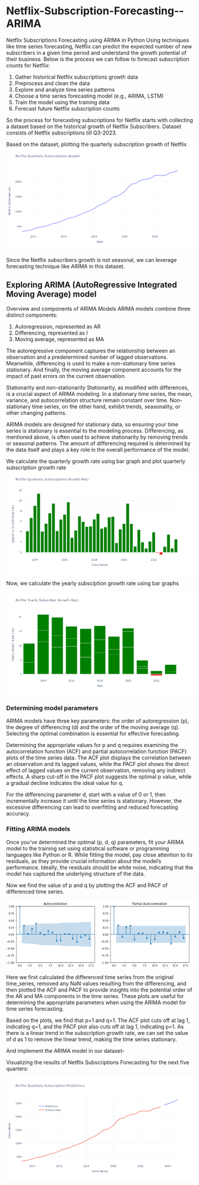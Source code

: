 # Netflix-Subscription-Forecasting--ARIMA
Netflix Subscriptions Forecasting using ARIMA in Python
Using techniques like time series forecasting, Netflix can predict the expected number of new subscribers in a given time period and understand the growth potential of their business. Below is the process we can follow to forecast subscription counts for Netflix:

1. Gather historical Netflix subscriptions growth data
2. Preprocess and clean the data
3. Explore and analyze time series patterns
4. Choose a time series forecasting model (e.g., ARIMA, LSTM)
5. Train the model using the training data
6. Forecast future Netflix subscription counts

So the process for forecasting subscriptions for Netflix starts with collecting a dataset based on the historical growth of Netflix Subscribers. Dataset consists of Netflix subscriptions till Q3-2023.

Based on the dataset, plotting the quarterly subscription growth of Netflix
![png](./Plot1.png)

Since the Netflix subscribers growth is not seasonal, we can leverage forecasting technique like ARIMA in this dataset.

## Exploring ARIMA (AutoRegressive Integrated Moving Average) model
Overview and components of ARIMA Models
ARIMA models combine three distinct components:

1. Autoregression, represented as AR
2. Differencing, represented as I
3. Moving average, represented as MA
   
The autoregressive component captures the relationship between an observation and a predetermined number of lagged observations. Meanwhile, differencing is used to make a non-stationary time series stationary. And finally, the moving average component accounts for the impact of past errors on the current observation.

Stationarity and non-stationarity
Stationarity, as modified with differences, is a crucial aspect of ARIMA modeling. In a stationary time series, the mean, variance, and autocorrelation structure remain constant over time. Non-stationary time series, on the other hand, exhibit trends, seasonality, or other changing patterns.

ARIMA models are designed for stationary data, so ensuring your time series is stationary is essential to the modeling process. Differencing, as mentioned above, is often used to achieve stationarity by removing trends or seasonal patterns. The amount of differencing required is determined by the data itself and plays a key role in the overall performance of the model.

We calculate the quarterly growth rate using bar graph and plot quarterly subscription growth rate
![png](./Plot2.png)

Now, we calculate the yearly subsciption growth rate using bar graphs

![png](./Plot3.png)

### Determining model parameters
ARIMA models have three key parameters: the order of autoregression (p), the degree of differencing (d) and the order of the moving average (q). Selecting the optimal combination is essential for effective forecasting.

Determining the appropriate values for p and q requires examining the autocorrelation function (ACF) and partial autocorrelation function (PACF) plots of the time series data. The ACF plot displays the correlation between an observation and its lagged values, while the PACF plot shows the direct effect of lagged values on the current observation, removing any indirect effects. A sharp cut-off in the PACF plot suggests the optimal p value, while a gradual decline indicates the ideal value for q.

For the differencing parameter d, start with a value of 0 or 1, then incrementally increase it until the time series is stationary. However, the excessive differencing can lead to overfitting and reduced forecasting accuracy.

### Fitting ARIMA models
Once you’ve determined the optimal (p, d, q) parameters, fit your ARIMA model to the training set using statistical software or programming languages like Python or R. While fitting the model, pay close attention to its residuals, as they provide crucial information about the model’s performance. Ideally, the residuals should be white noise, indicating that the model has captured the underlying structure of the data.

Now we find the value of p and q by plotting the ACF and PACF of differenced time series.

![png](./Plot5.png)

Here we first calculated the differenced time series from the original time_series, removed any NaN values resulting from the differencing, and then plotted the ACF and PACF to provide insights into the potential order of the AR and MA components in the time series. These plots are useful for determining the appropriate parameters when using the ARIMA model for time series forecasting.

Based on the plots, we find that p=1 and q=1. The ACF plot cuts off at lag 1, indicating q=1, and the PACF plot also cuts off at lag 1, indicating p=1. As there is a linear trend in the subscription growth rate, we can set the value of d as 1 to remove the linear trend, making the time series stationary.

And implement the ARIMA model in our dataset-

Visualizing the results of Netflix Subscriptions Forecasting for the next five quarters:

![png](./Plot4.png)
